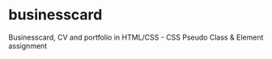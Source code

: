 # businesscard
Businesscard, CV and portfolio in HTML/CSS - CSS Pseudo Class &amp; Element assignment
